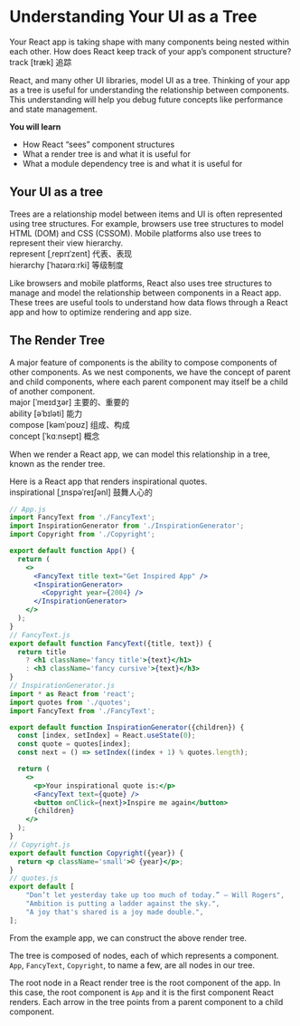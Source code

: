 # Understanding Your UI as a Tree
Your React app is taking shape with many components being nested within each other. How does React keep track of your app’s component structure?\
track [træk] 追踪

React, and many other UI libraries, model UI as a tree. Thinking of your app as a tree is useful for understanding the relationship between components. This understanding will help you debug future concepts like performance and state management.

**You will learn**
- How React “sees” component structures
- What a render tree is and what it is useful for
- What a module dependency tree is and what it is useful for

## Your UI as a tree
Trees are a relationship model between items and UI is often represented using tree structures. For example, browsers use tree structures to model HTML (DOM) and CSS (CSSOM). Mobile platforms also use trees to represent their view hierarchy.\
represent [ˌreprɪˈzent] 代表、表现\
hierarchy [ˈhaɪərɑːrki] 等级制度

Like browsers and mobile platforms, React also uses tree structures to manage and model the relationship between components in a React app. These trees are useful tools to understand how data flows through a React app and how to optimize rendering and app size.

## The Render Tree
A major feature of components is the ability to compose components of other components. As we nest components, we have the concept of parent and child components, where each parent component may itself be a child of another component.\
major [ˈmeɪdʒər] 主要的、重要的\
ability	[əˈbɪləti] 能力\
compose [kəmˈpoʊz] 组成、构成\
concept [ˈkɑːnsept] 概念

When we render a React app, we can model this relationship in a tree, known as the render tree.

Here is a React app that renders inspirational quotes.\
inspirational [ˌɪnspəˈreɪʃənl] 鼓舞人心的

```jsx
// App.js
import FancyText from './FancyText';
import InspirationGenerator from './InspirationGenerator';
import Copyright from './Copyright';

export default function App() {
  return (
    <>
      <FancyText title text="Get Inspired App" />
      <InspirationGenerator>
        <Copyright year={2004} />
      </InspirationGenerator>
    </>
  );
}
// FancyText.js
export default function FancyText({title, text}) {
  return title
    ? <h1 className='fancy title'>{text}</h1>
    : <h3 className='fancy cursive'>{text}</h3>
}
// InspirationGenerator.js
import * as React from 'react';
import quotes from './quotes';
import FancyText from './FancyText';

export default function InspirationGenerator({children}) {
  const [index, setIndex] = React.useState(0);
  const quote = quotes[index];
  const next = () => setIndex((index + 1) % quotes.length);

  return (
    <>
      <p>Your inspirational quote is:</p>
      <FancyText text={quote} />
      <button onClick={next}>Inspire me again</button>
      {children}
    </>
  );
}
// Copyright.js
export default function Copyright({year}) {
  return <p className='small'>©️ {year}</p>;
}
// quotes.js
export default [
	"Don’t let yesterday take up too much of today.” — Will Rogers",
	"Ambition is putting a ladder against the sky.",
	"A joy that's shared is a joy made double.",
];
```
From the example app, we can construct the above render tree.

The tree is composed of nodes, each of which represents a component. `App`, `FancyText`, `Copyright`, to name a few, are all nodes in our tree.

The root node in a React render tree is the root component of the app. In this case, the root component is `App` and it is the first component React renders. Each arrow in the tree points from a parent component to a child component.
